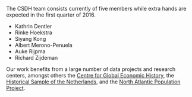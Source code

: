 The CSDH team consists currently of five members while extra hands are expected in the first quarter of 2016.

* Kathrin Dentler
* Rinke Hoekstra
* Siyang Kong
* Albert Merono-Penuela
* Auke Rijpma
* Richard Zijdeman

Our work benefits from a large number of data projects and research centers, amongst others the <a href="http://www.cgeh.nl">Centre for Global Economic History</a>, the <a href="http://www.iisg.nl/hsn/">Historical Sample of the Netherlands</a>, and the <a href="https://www.nappdata.org/napp/">North Atlantic Population Project</a>.
